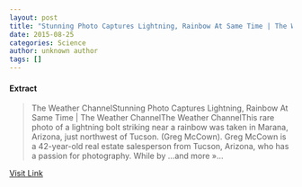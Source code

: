 ```yaml
---
layout: post
title: "Stunning Photo Captures Lightning, Rainbow At Same Time | The Weather Channel - The Weather Channel"
date: 2015-08-25
categories: Science
author: unknown author
tags: []
---
```





#### Extract
>The Weather ChannelStunning Photo Captures Lightning, Rainbow At Same Time | The Weather ChannelThe Weather ChannelThis rare photo of a lightning bolt striking near a rainbow was taken in Marana, Arizona, just northwest of Tucson. (Greg McCown). Greg McCown is a 42-year-old real estate salesperson from Tucson, Arizona, who has a passion for photography. While by ...and more&nbsp;&raquo;...



[Visit Link](http://news.google.com/news/url?sa=t&fd=R&ct2=us&usg=AFQjCNH9WQ8EYgDEFZ01ukio1BlnUV4fsg&clid=c3a7d30bb8a4878e06b80cf16b898331&cid=52778923193622&ei=NeHKVZjQNsTJ3gHm9JqwDw&url=http://www.weather.com/science/nature/news/stunning-photo-captures-lightning-rainbow-arizona)



